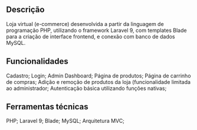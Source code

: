 ## Descrição
Loja virtual (e-commerce) desenvolvida a partir da linguagem de programação PHP, utilizando o framework Laravel 9, com templates Blade para a criação de interface frontend, e conexão com banco de dados MySQL.

## Funcionalidades
Cadastro;
Login;
Admin Dashboard;
Página de produtos;
Página de carrinho de compras;
Adição e remoção de produtos da loja (funcionalidade limitada ao administrador;
Autenticação básica utilizando funções nativas;

## Ferramentas técnicas
PHP;
Laravel 9;
Blade;
MySQL;
Arquitetura MVC;




